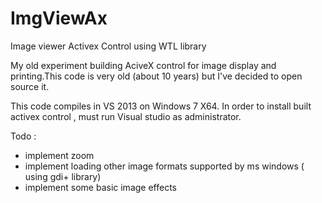 # ImgViewAx
Image viewer Activex Control using WTL library

My old experiment building AciveX control for image display and printing.This code is very old (about 10 years) but I've decided to open source it. 

This code compiles in VS 2013 on Windows 7 X64. 
In order to install built activex control , must run Visual studio as administrator.

Todo :
- implement zoom 
- implement loading other image formats supported by ms windows ( using gdi+ library)
- implement some basic image effects 

